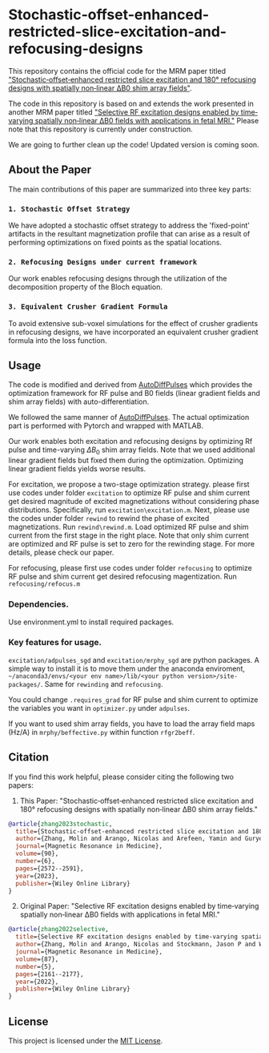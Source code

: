 # Stochastic-offset-enhanced-restricted-slice-excitation-and-refocusing-designs

This repository contains the official code for the MRM paper titled ["Stochastic‐offset‐enhanced restricted slice excitation and 180° refocusing designs with spatially non‐linear ΔB0 shim array fields"](https://onlinelibrary.wiley.com/doi/full/10.1002/mrm.29827). 

The code in this repository is based on and extends the work presented in another MRM paper titled ["Selective RF excitation designs enabled by time‐varying spatially non‐linear ΔB0 fields with applications in fetal MRI."](https://onlinelibrary.wiley.com/doi/full/10.1002/mrm.29114) Please note that this repository is currently under construction.

We are going to further clean up the code! Updated version is coming soon.

## About the Paper

The main contributions of this paper are summarized into three key parts:

### `1. Stochastic Offset Strategy`

We have adopted a stochastic offset strategy to address the 'fixed-point' artifacts in the resultant magnetization profile that can arise as a result of performing optimizations on fixed points as the spatial locations.

### `2. Refocusing Designs under current framework`

Our work enables refocusing designs through the utilization of the decomposition property of the Bloch equation.

### `3. Equivalent Crusher Gradient Formula`

To avoid extensive sub-voxel simulations for the effect of crusher gradients in refocusing designs, we have incorporated an equivalent crusher gradient formula into the loss function.

## Usage

The code is modified and derived from [AutoDiffPulses](https://github.com/tianrluo/AutoDiffPulses) which provides the optimization framework for RF pulse and B0 fields (linear gradient fields and shim array fields) with auto-differentiation.

We followed the same manner of [AutoDiffPulses](https://github.com/tianrluo/AutoDiffPulses). The actual optimization part is performed with Pytorch and wrapped with MATLAB.
  
Our work enables both excitation and refocusing designs by optimizing Rf pulse and time-varying $\Delta B_0$ shim array fields. Note that we used additional linear gradient fields but fixed them during the optimization. Optimizing linear gradient fields yields worse results. 

For excitation, we propose a two-stage optimization strategy. please first use codes under folder `excitation` to optimize RF pulse and shim current get desired magnitude of excited magnetizations without considering phase distributions. Specifically, run `excitation\excitation.m`. Next, please use the codes under folder `rewind` to rewind the phase of excited magnetizations. Run `rewind\rewind.m`. Load optimized RF pulse and shim current from the first stage in the right place. Note that only shim current are optimized and RF pulse is set to zero for the rewinding stage. For more details, please check our paper.

For refocusing, please first use codes under folder `refocusing` to optimize RF pulse and shim current get desired refocusing magentization. Run `refocusing/refocus.m`

### Dependencies.

Use environment.yml to install required packages.

### Key features for usage.

`excitation/adpulses_sgd` and `excitation/mrphy_sgd` are python packages. A simple way to install it is to move them under the anaconda enviroment, `~/anaconda3/envs/<your env name>/lib/<your python version>/site-packages/`. Same for `rewinding` and  `refocusing`.

You could change `.requires_grad` for RF pulse and shim current to optimize the variables you want in `optimizer.py` under `adpulses`.

If you want to used shim array fields, you have to load the array field maps (Hz/A) in `mrphy/beffective.py` within function `rfgr2beff`. 



## Citation

If you find this work helpful, please consider citing the following two papers:

1. This Paper: "Stochastic‐offset‐enhanced restricted slice excitation and 180° refocusing designs with spatially non‐linear ΔB0 shim array fields."
```bibtex
@article{zhang2023stochastic,
  title={Stochastic-offset-enhanced restricted slice excitation and 180° refocusing designs with spatially non-linear $\Delta$B0 shim array fields},
  author={Zhang, Molin and Arango, Nicolas and Arefeen, Yamin and Guryev, Georgy and Stockmann, Jason P and White, Jacob and Adalsteinsson, Elfar},
  journal={Magnetic Resonance in Medicine},
  volume={90},
  number={6},
  pages={2572--2591},
  year={2023},
  publisher={Wiley Online Library}
}
```

2. Original Paper: "Selective RF excitation designs enabled by time‐varying spatially non‐linear ΔB0 fields with applications in fetal MRI."
```bibtex
@article{zhang2022selective,
  title={Selective RF excitation designs enabled by time-varying spatially non-linear $\Delta$ B 0 fields with applications in fetal MRI},
  author={Zhang, Molin and Arango, Nicolas and Stockmann, Jason P and White, Jacob and Adalsteinsson, Elfar},
  journal={Magnetic Resonance in Medicine},
  volume={87},
  number={5},
  pages={2161--2177},
  year={2022},
  publisher={Wiley Online Library}
}
```



## License

This project is licensed under the [MIT License](LICENSE).
